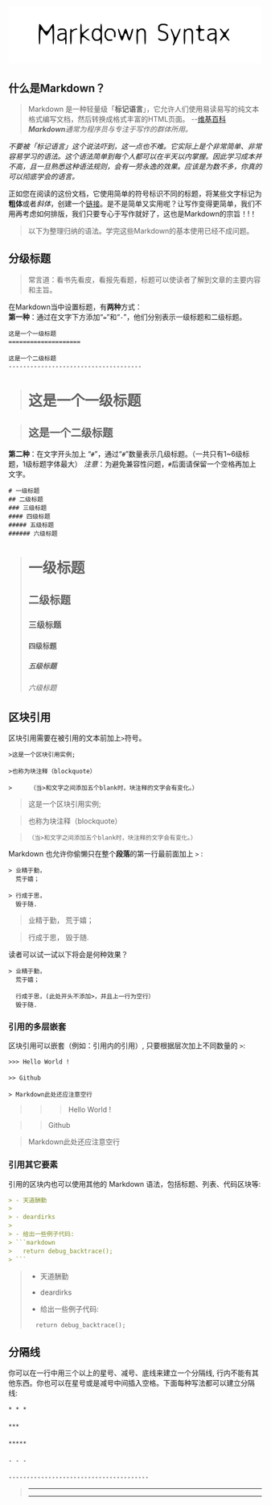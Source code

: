 ![Markdown](https://raw.githubusercontent.com/deardirks/Markdown/master/images/markdown-syntax.png "Markdown_Syntax")
## 什么是Markdown？
> Markdown 是一种轻量级「**标记语言**」，它允许人们使用易读易写的纯文本格式编写文档，然后转换成格式丰富的HTML页面。  --[维基百科](https://zh.wikipedia.org/wiki/Markdown)    
***Markdown**通常为程序员与专注于写作的群体所用。*

*不要被「标记语言」这个说法吓到，这一点也不难。它实际上是个非常简单、非常容易学习的语法。这个语法简单到每个人都可以在半天以内掌握。因此学习成本并不高，且一旦熟悉这种语法规则，会有一劳永逸的效果。应该是为数不多，你真的可以彻底学会的语言。*

正如您在阅读的这份文档，它使用简单的符号标识不同的标题，将某些文字标记为**粗体**或者*斜体*，创建一个[链接](https://github.com/deardirks/Markdown)。是不是简单又实用呢？让写作变得更简单，我们不用再考虑如何排版，我们只要专心于写作就好了，这也是Markdown的宗旨！!！  
>以下为整理归纳的语法。学完这些Markdown的基本使用已经不成问题。

## 分级标题
>常言道：看书先看皮，看报先看题，标题可以使读者了解到文章的主要内容和主旨。

在Markdown当中设置标题，有**两种**方式：    
**第一种**：通过在文字下方添加“`=`”和“`-`”，他们分别表示一级标题和二级标题。
```
这是一个一级标题
====================

这是一个二级标题
-------------------------------------
```

>这是一个一级标题
>====================

>这是一个二级标题
>-------------------------------------


**第二种**：在文字开头加上 “`#`”，通过“`#`”数量表示几级标题。（一共只有1~6级标题，1级标题字体最大）
*注意*：为避免兼容性问题，`#`后面请保留一个空格再加上文字。
```
# 一级标题
## 二级标题
### 三级标题
#### 四级标题
##### 五级标题
###### 六级标题
```

> # 一级标题
> ## 二级标题
> ### 三级标题
> #### 四级标题
> ##### 五级标题
> ###### 六级标题




## 区块引用
区块引用需要在被引用的文本前加上`>`符号。
```
>这是一个区块引用实例;

>也称为块注释（blockquote）

>     （当>和文字之间添加五个blank时，块注释的文字会有变化。）
```
> 这是一个区块引用实例;

> 也称为块注释（blockquote）

>     （当>和文字之间添加五个blank时，块注释的文字会有变化。）


Markdown 也允许你偷懒只在整个**段落**的第一行最前面加上 `>` :
```
> 业精于勤，
  荒于嬉；
  
> 行成于思，
  毁于随.
```
> 业精于勤，
  荒于嬉；
  
> 行成于思，
  毁于随.
  
  读者可以试一试以下将会是何种效果？
```
> 业精于勤，
  荒于嬉；
            
  行成于思，(此处开头不添加>，并且上一行为空行）
  毁于随.
```

### 引用的多层嵌套
区块引用可以嵌套（例如：引用内的引用）, 只要根据层次加上不同数量的 `>`:
```
>>> Hello World !

>> Github

> Markdown此处还应注意空行
```
>>> Hello World !

>> Github

> Markdown此处还应注意空行

### 引用其它要素
引用的区块内也可以使用其他的 Markdown 语法，包括标题、列表、代码区块等:

```markdown
> - 天道酬勤
>
> - deardirks
>
> - 给出一些例子代码:
> ```markdown
>   return debug_backtrace();
> ```
```

> - 天道酬勤
>
> - deardirks
>
> - 给出一些例子代码:
> ```markdown
>   return debug_backtrace();
> ```

## 分隔线

你可以在一行中用三个以上的星号、减号、底线来建立一个分隔线, 行内不能有其他东西。你也可以在星号或是减号中间插入空格。下面每种写法都可以建立分隔线:

``` markdown
* * *

***

*****

- - -

---------------------------------------
```

> * * *
> - - -